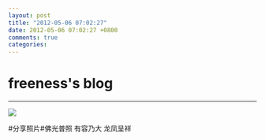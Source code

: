 ```yaml
---
layout: post
title: "2012-05-06 07:02:27"
date: 2012-05-06 07:02:27 +0800
comments: true
categories: 
---
```


# freeness's blog

----------

![](http://okqmqrbgo.bkt.clouddn.com/201205060702271.jpg)

>
\#分享照片\#佛光普照 有容乃大 龙凤呈祥